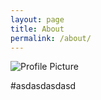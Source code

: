 ```yaml
---
layout: page
title: About
permalink: /about/
---
```


<img src="{{ site.baseurl }}assets/profile-placeholder.gif" title="Profile Picture" class="profile">

#asdasdasdasd
